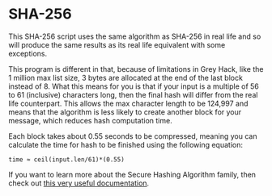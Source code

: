 # SHA-256

This SHA-256 script uses the same algorithm as SHA-256 in real life and so will produce the same results as its real life equivalent with some exceptions.

This program is different in that, because of limitations in Grey Hack, like the 1 million max list size, 3 bytes are allocated at the end of the last block instead of 8.
What this means for you is that if your input is a multiple of 56 to 61 (inclusive) characters long, then the final hash will differ from the real life counterpart.
This allows the max character length to be 124,997 and means that the algorithm is less likely to create another block for your message, which reduces hash computation time.

Each block takes about 0.55 seconds to be compressed, meaning you can calculate the time for hash to be finished using the following equation:

  `time ≈ ceil(input.len/61)*(0.55)`


  If you want to learn more about the Secure Hashing Algorithm family, then check out [this very useful documentation](https://nvlpubs.nist.gov/nistpubs/FIPS/NIST.FIPS.180-4.pdf).

